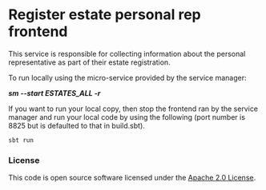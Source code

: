 # Register estate personal rep frontend

This service is responsible for collecting information about the personal representative as part of their estate registration.

To run locally using the micro-service provided by the service manager:

***sm --start ESTATES_ALL -r***

If you want to run your local copy, then stop the frontend ran by the service manager and run your local code by using the following (port number is 8825 but is defaulted to that in build.sbt).

`sbt run`

### License

This code is open source software licensed under the [Apache 2.0 License]("http://www.apache.org/licenses/LICENSE-2.0.html").
